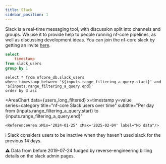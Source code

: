 ```yaml
---
title: Slack
sidebar_position: 1
---
```


Slack is a real-time messaging tool, with discussion split into channels and groups. We use it to provide help to people running nf-core pipelines, as well as discussing development ideas. You can join the nf-core slack by getting an invite [here](https://nf-co.re/join/slack).

```sql view_days
select
    timestamp
from slack_users
group by 1
```

<DateRange
    name=range_filtering_a_query
    data={view_days}
    dates=timestamp
    defaultValue="All Time"
/>

<!-- https://github.com/nf-core/website/blob/33acd6a2fab2bf9251e14212ce731ef3232b5969/public_html/stats.php#L714 -->


```users_long_filtered
select * from nfcore_db.slack_users
where timestamp between '${inputs.range_filtering_a_query.start}' and '${inputs.range_filtering_a_query.end}'
order by 3 asc
```

<AreaChart
    data={users_long_filtered}
    x=timestamp
    y=value
    series=category
    title="nf-core Slack users over time"
    subtitle="Per day from {inputs.range_filtering_a_query.start} to {inputs.range_filtering_a_query.end}"
>
    <ReferenceArea xMin='2024-01-25' xMax='2025-02-04' label="No data"/>
</AreaChart>

ℹ️ Slack considers users to be inactive when they haven't used slack for the previous 14 days.

⚠️ Data from before 2019-07-24 fudged by reverse-engineering billing details on the slack admin pages.
